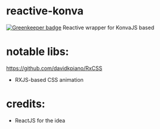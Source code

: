 # reactive-konva

[![Greenkeeper badge](https://badges.greenkeeper.io/react-stream-libs/reactive-konva.svg)](https://greenkeeper.io/)
Reactive wrapper for KonvaJS based





# notable libs:
https://github.com/davidkpiano/RxCSS
 - RXJS-based CSS animation

# credits:
 - ReactJS for the idea